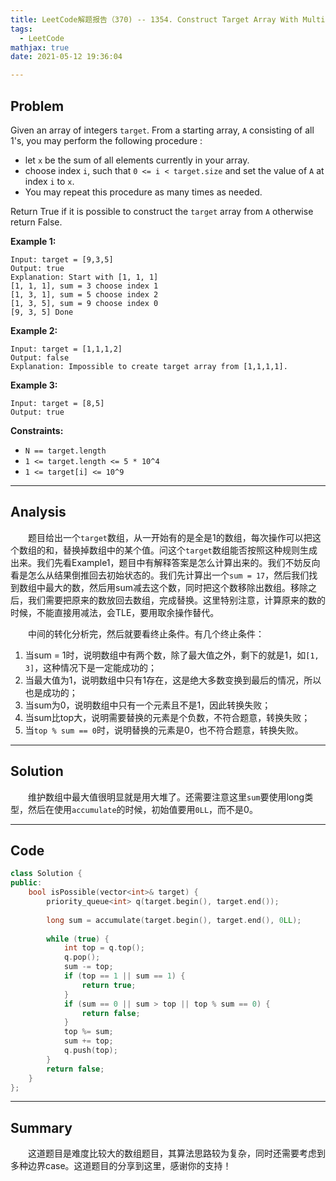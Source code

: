 ```yaml
---
title: LeetCode解题报告（370) -- 1354. Construct Target Array With Multiple Sums
tags:
  - LeetCode
mathjax: true
date: 2021-05-12 19:36:04

---
```


## Problem

Given an array of integers `target`. From a starting array, `A` consisting of all 1's, you may perform the following procedure :

- let `x` be the sum of all elements currently in your array.
- choose index `i`, such that `0 <= i < target.size` and set the value of `A` at index `i` to `x`.
- You may repeat this procedure as many times as needed.

Return True if it is possible to construct the `target` array from `A` otherwise return False.

<!-- more -->

**Example 1:**

```
Input: target = [9,3,5]
Output: true
Explanation: Start with [1, 1, 1] 
[1, 1, 1], sum = 3 choose index 1
[1, 3, 1], sum = 5 choose index 2
[1, 3, 5], sum = 9 choose index 0
[9, 3, 5] Done
```

**Example 2:**

```
Input: target = [1,1,1,2]
Output: false
Explanation: Impossible to create target array from [1,1,1,1].
```

**Example 3:**

```
Input: target = [8,5]
Output: true
```



**Constraints:**

- `N == target.length`
- `1 <= target.length <= 5 * 10^4`
- `1 <= target[i] <= 10^9`

------

## Analysis

&emsp;&emsp;题目给出一个`target`数组，从一开始有的是全是1的数组，每次操作可以把这个数组的和，替换掉数组中的某个值。问这个`target`数组能否按照这种规则生成出来。我们先看Example1，题目中有解释答案是怎么计算出来的。我们不妨反向看是怎么从结果倒推回去初始状态的。我们先计算出一个`sum = 17`，然后我们找到数组中最大的数，然后用sum减去这个数，同时把这个数移除出数组。移除之后，我们需要把原来的数放回去数组，完成替换。这里特别注意，计算原来的数的时候，不能直接用减法，会TLE，要用取余操作替代。

&emsp;&emsp;中间的转化分析完，然后就要看终止条件。有几个终止条件：

1. 当sum = 1时，说明数组中有两个数，除了最大值之外，剩下的就是1，如`[1, 3]`，这种情况下是一定能成功的；
2. 当最大值为1，说明数组中只有1存在，这是绝大多数变换到最后的情况，所以也是成功的；
3. 当sum为0，说明数组中只有一个元素且不是1，因此转换失败；
4. 当sum比top大，说明需要替换的元素是个负数，不符合题意，转换失败；
5. 当`top % sum == 0`时，说明替换的元素是0，也不符合题意，转换失败。

------

## Solution

&emsp;&emsp;维护数组中最大值很明显就是用大堆了。还需要注意这里`sum`要使用long类型，然后在使用`accumulate`的时候，初始值要用`0LL`，而不是0。

------

## Code

```c++
class Solution {
public:
    bool isPossible(vector<int>& target) {
        priority_queue<int> q(target.begin(), target.end());
        
        long sum = accumulate(target.begin(), target.end(), 0LL);
        
        while (true) {
            int top = q.top();
            q.pop();
            sum -= top;
            if (top == 1 || sum == 1) {
                return true;
            }
            if (sum == 0 || sum > top || top % sum == 0) {
                return false;
            }
            top %= sum;
            sum += top;
            q.push(top);
        }
        return false;
    }
};
```

------

## Summary

&emsp;&emsp;这道题目是难度比较大的数组题目，其算法思路较为复杂，同时还需要考虑到多种边界case。这道题目的分享到这里，感谢你的支持！
